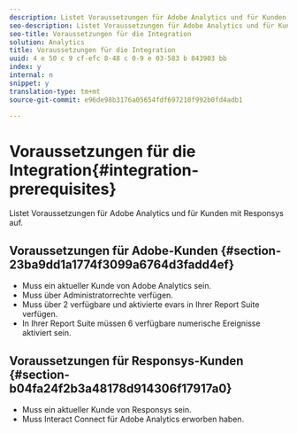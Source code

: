 ```yaml
---
description: Listet Voraussetzungen für Adobe Analytics und für Kunden mit Responsys auf.
seo-description: Listet Voraussetzungen für Adobe Analytics und für Kunden mit Responsys auf.
seo-title: Voraussetzungen für die Integration
solution: Analytics
title: Voraussetzungen für die Integration
uuid: 4 e 50 c 9 cf-efc 8-48 c 0-9 e 03-583 b 843903 bb
index: y
internal: n
snippet: y
translation-type: tm+mt
source-git-commit: e96de98b3176a05654fdf697210f992b0fd4adb1

---
```



# Voraussetzungen für die Integration{#integration-prerequisites}

Listet Voraussetzungen für Adobe Analytics und für Kunden mit Responsys auf.

## Voraussetzungen für Adobe-Kunden {#section-23ba9dd1a1774f3099a6764d3fadd4ef}

* Muss ein aktueller Kunde von Adobe Analytics sein.
* Muss über Administratorrechte verfügen.
* Muss über 2 verfügbare und aktivierte evars in Ihrer Report Suite verfügen.
* In Ihrer Report Suite müssen 6 verfügbare numerische Ereignisse aktiviert sein.

## Voraussetzungen für Responsys-Kunden {#section-b04fa24f2b3a48178d914306f17917a0}

* Muss ein aktueller Kunde von Responsys sein.
* Muss Interact Connect für Adobe Analytics erworben haben.

